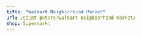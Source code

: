 ```yaml
---
title: "Walmart Neighborhood Market"
url: /saint-peters/walmart-neighborhood-market/
shop: Supermarkt
---
```

